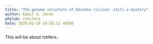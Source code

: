 ```yaml
---
title: "The genome structure of Adineta ricciae: still a mystery"
author: Kamil S. Jaron
phylum: rotifera
date: 2020-01-19 19:26:12 +0100
---
```


This will be about rotifers.

